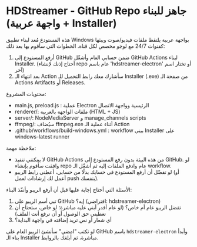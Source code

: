 HDStreamer - GitHub Repo جاهز للبناء (واجهة عربية + Installer)
===============================================================

هذه المستودع مُعد لبناء تطبيق Windows بواجهة عربية يلتقط ملفات فيديو/صوت ويبثها كقنوات 24/7 مع لوجو مخصص لكل قناة.
الخطوات التي سأقوم بها بعد ذلك:
1. أرفع المستودع إلى GitHub ضمن حسابي العام وأشغّل GitHub Actions لبناء Installer. (أحتاج إذنك لإنشاء repo عام باسم 'hdstreamer-electron' أو تختار اسم آخر)
2. بعد انتهاء الـ Action سأشارك معك رابط التحميل للـ Installer (.exe) من صفحة الـ Actions Artifacts أو Releases.

محتويات المشروع:
- main.js, preload.js : عملية Electron الرئيسية وواجهة الاتصال
- renderer/: ملفات الواجهة بالعربية (HTML + JS)
- server/: NodeMediaServer و manage_channels scripts
- ffmpeg/: سيُضاف ffmpeg.exe أثناء عملية الـ Action
- .github/workflows/build-windows.yml : workflow يبني Installer على windows-latest runner

ملاحظة مهمة:
- لا يمكنني تنفيذ GitHub Actions من هذه البيئة بدون رفع المستودع إلى GitHub. لو وافقت سأقوم بإنشاء repo عام وادفع الملفات إليه ثم أشغّل الـ workflow.
- لو تفضّل أن أرفع المستودع في حسابك بدلًا من حسابي، أعطني رابط الريبو (أو أعمل لك إرشادات لعمل push بنفسك).

الأسئلة التي أحتاج إجابة عليها قبل أن أرفع الريبو وأنفّذ البناء:
1) تبي أسم الريبو على GitHub إيه؟ (افتراضي: hdstreamer-electron)
2) تفضل الريبو عام أم خاص؟ (لو عام أقدر أبني عليه مباشرة؛ لو خاص، ستحتاج أن تعطيني حق الوصول أو أن ترفع أنت الملف)
3) أي شعار أو نص تريد إضافته في واجهة البداية؟

لو تكتب "امضي" سأنشئ الريبو العام على GitHub باسم `hdstreamer-electron` وأبدأ بناء الـ Installer مباشرة، ثم أبلغك بالروابط. 
